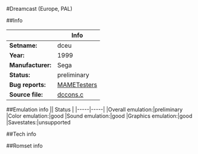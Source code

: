 #Dreamcast (Europe, PAL)

##Info

||Info|
|-----|-----|
|**Setname:**|dceu
|**Year:**|1999
|**Manufacturer:**|Sega
|**Status:**|preliminary
|**Bug reports:**|[MAMETesters](http://mametesters.org/view_all_set.php?type=1&temporary=y&search=dccons.c)
|**Source file:**|[dccons.c](https://github.com/mamedev/mame/blob/master/src/mess/drivers/dccons.c)

##Emulation info
|| Status |
|-----|-----|
|Overall emulation:|preliminary
|Color emulation:|good
|Sound emulation:|good
|Graphics emulation:|good
|Savestates:|unsupported

##Tech info

##Romset info

<!--- START OF EDITED COMMENT DO NOT TOUCH TEXT ABOVE-->
